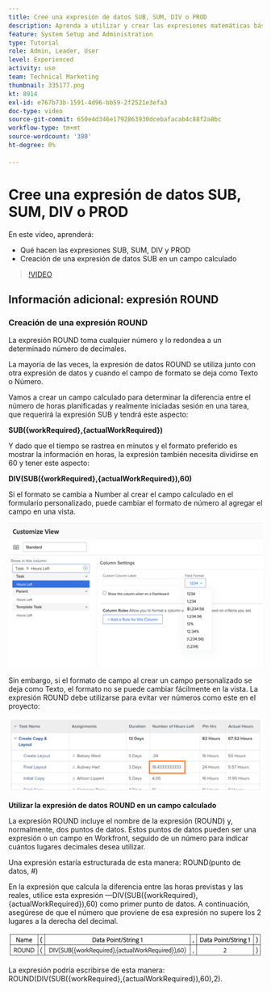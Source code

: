 ```yaml
---
title: Cree una expresión de datos SUB, SUM, DIV o PROD
description: Aprenda a utilizar y crear las expresiones matemáticas básicas en un campo calculado de Adobe [!DNL Workfront].
feature: System Setup and Administration
type: Tutorial
role: Admin, Leader, User
level: Experienced
activity: use
team: Technical Marketing
thumbnail: 335177.png
kt: 8914
exl-id: e767b73b-1591-4d96-bb59-2f2521e3efa3
doc-type: video
source-git-commit: 650e4d346e1792863930dcebafacab4c88f2a8bc
workflow-type: tm+mt
source-wordcount: '380'
ht-degree: 0%

---
```


# Cree una expresión de datos SUB, SUM, DIV o PROD

En este vídeo, aprenderá:

* Qué hacen las expresiones SUB, SUM, DIV y PROD
* Creación de una expresión de datos SUB en un campo calculado

>[!VIDEO](https://video.tv.adobe.com/v/335177/?quality=12&learn=on)

## Información adicional: expresión ROUND

### Creación de una expresión ROUND

La expresión ROUND toma cualquier número y lo redondea a un determinado número de decimales.

La mayoría de las veces, la expresión de datos ROUND se utiliza junto con otra expresión de datos y cuando el campo de formato se deja como Texto o Número.

Vamos a crear un campo calculado para determinar la diferencia entre el número de horas planificadas y realmente iniciadas sesión en una tarea, que requerirá la expresión SUB y tendrá este aspecto:

**SUB({workRequired},{actualWorkRequired})**

Y dado que el tiempo se rastrea en minutos y el formato preferido es mostrar la información en horas, la expresión también necesita dividirse en 60 y tener este aspecto:

**DIV(SUB({workRequired},{actualWorkRequired}),60)**

Si el formato se cambia a Number al crear el campo calculado en el formulario personalizado, puede cambiar el formato de número al agregar el campo en una vista.

![Balanceador de carga de trabajo con informe de utilización](assets/round01.png)

Sin embargo, si el formato de campo al crear un campo personalizado se deja como Texto, el formato no se puede cambiar fácilmente en la vista. La expresión ROUND debe utilizarse para evitar ver números como este en el proyecto:

![Balanceador de carga de trabajo con informe de utilización](assets/round02.png)

<b>Utilizar la expresión de datos ROUND en un campo calculado</b>

La expresión ROUND incluye el nombre de la expresión (ROUND) y, normalmente, dos puntos de datos. Estos puntos de datos pueden ser una expresión o un campo en Workfront, seguido de un número para indicar cuántos lugares decimales desea utilizar.

Una expresión estaría estructurada de esta manera: ROUND(punto de datos, #)

En la expresión que calcula la diferencia entre las horas previstas y las reales, utilice esta expresión —DIV(SUB({workRequired},{actualWorkRequired}),60) como primer punto de datos. A continuación, asegúrese de que el número que proviene de esa expresión no supere los 2 lugares a la derecha del decimal.

![Balanceador de carga de trabajo con informe de utilización](assets/round03.png)

La expresión podría escribirse de esta manera: ROUND(DIV(SUB({workRequired},{actualWorkRequired}),60),2).

